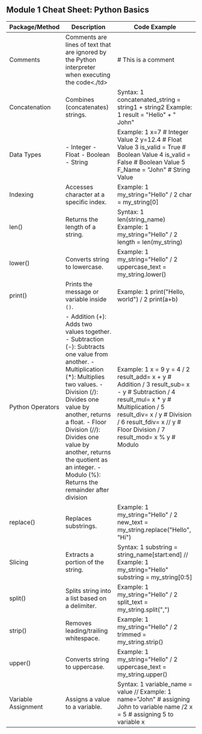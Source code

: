 ## Module 1 Cheat Sheet: Python Basics

| Package/Method	| Description  | Code Example |
|------------|------------|------------|
| Comments   | Comments are lines of text that are ignored by the Python interpreter when executing the code<./td>   | # This is a comment  |
| Concatenation  | Combines (concatenates) strings.   |Syntax: 1 concatenated_string = string1 + string2  Example: 1 result = "Hello" + " John"</td>   |
| Data Types  | - Integer - Float - Boolean - String | Example: 1 x=7  # Integer Value 2 y=12.4  # Float Value 3 is_valid = True  # Boolean Value  4 is_valid = False  # Boolean Value  5 F_Name = "John" # String Value |
| Indexing | Accesses character at a specific index. | Example: 1 my_string="Hello" / 2 char = my_string[0] |
| len()	| Returns the length of a string. | Syntax: 1 len(string_name)  Example: 1 my_string="Hello"  / 2 length = len(my_string) |
| lower()	| Converts string to lowercase.	 | Example: 1 my_string="Hello" / 2 uppercase_text = my_string.lower() |
| print()	 | Prints the message or variable inside `()`.	 | Example: 1 print("Hello, world")  / 2 print(a+b) |
| Python Operators	| - Addition (+): Adds two values together. - Subtraction (-): Subtracts one value from another. - Multiplication (*): Multiplies two values. - Division (/): Divides one value by another, returns a float. - Floor Division (//): Divides one value by another, returns the quotient as an integer. - Modulo (%): Returns the remainder after division | Example: 1 x = 9 y = 4 / 2 result_add= x + y # Addition  / 3 result_sub= x - y # Subtraction / 4 result_mul= x * y # Multiplication / 5 result_div= x / y # Division  / 6 result_fdiv= x // y # Floor Division / 7 result_mod= x % y # Modulo</td> |
| replace()	 | Replaces substrings.	| Example: 1 my_string="Hello"  / 2 new_text = my_string.replace("Hello", "Hi") |
| Slicing	 | Extracts a portion of the string.	| Syntax: 1 substring = string_name[start:end] // Example: 1 my_string="Hello" substring = my_string[0:5] |
| split()	 | Splits string into a list based on a delimiter.	| Example: 1 my_string="Hello" / 2 split_text = my_string.split(",") |
| strip()	 | Removes leading/trailing whitespace.	 |  Example: 1 my_string="Hello" / 2 trimmed = my_string.strip() |
| upper()	 | Converts string to uppercase.	| Example: 1 my_string="Hello" / 2 uppercase_text = my_string.upper() |
| Variable Assignment	| Assigns a value to a variable.	| Syntax: 1 variable_name = value // Example: 1 name="John" # assigning John to variable name  /2 x = 5 # assigning 5 to variable x |
